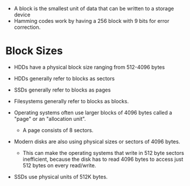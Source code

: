 - A block is the smallest unit of data that can be written to a storage device
- Hamming codes work by having a 256 block with 9 bits for error correction.

# Block Sizes
- HDDs have a physical block size ranging from 512-4096 bytes


- HDDs generally refer to blocks as sectors
- SSDs generally refer to blocks as pages
- Filesystems generally refer to blocks as blocks.

- Operating systems often use larger blocks of 4096 bytes called a "page" or an "allocation unit".
	- A page consists of 8 sectors.
- Modern disks are also using physical sizes or sectors of 4096 bytes.
	- This can make the operating systems that write in 512 byte sectors inefficient, because the disk has to read 4096 bytes to access just 512 bytes on every read/write.
- SSDs use physical units of 512K bytes.